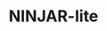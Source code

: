 ---
title: NINJAR-lite
description: NINJAR-lite is a preview project, it's basically an experiment of NINJAR. By the way, it's fully open-sourced.
featured_image: featured_ninjar_lite.jpg
weight: 3
sort_by: Name # Exif.Date
sort_order: desc

# list pages require at least one image to be displayed.
---